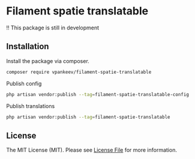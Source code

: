 # Filament spatie translatable

:bangbang: This package is still in development

## Installation

Install the package via composer.
```bash
composer require vpankeev/filament-spatie-translatable
```

Publish config
```bash
php artisan vendor:publish --tag=filament-spatie-translatable-config
```

Publish translations
```bash
php artisan vendor:publish --tag=filament-spatie-translatable
```

## License

The MIT License (MIT). Please see [License File](LICENSE.md) for more information.
